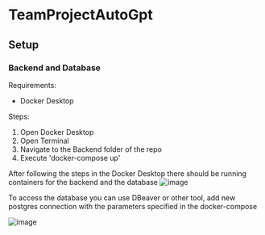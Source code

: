 # TeamProjectAutoGpt

## Setup
### Backend and Database
Requirements:
- Docker Desktop
  
Steps:
1. Open Docker Desktop
2. Open Terminal
3. Navigate to the Backend folder of the repo
4. Execute 'docker-compose up'
   
After following the steps in the Docker Desktop there should be running containers for the backend and the database
![image](https://github.com/user-attachments/assets/a2f9c00d-dd11-48ef-9419-a783c3951e9c)


To access the database you can use DBeaver or other tool, add new postgres connection with the parameters specified in the docker-compose

![image](https://github.com/user-attachments/assets/b3343a42-2b81-4f59-87c4-577de573ff9a)


